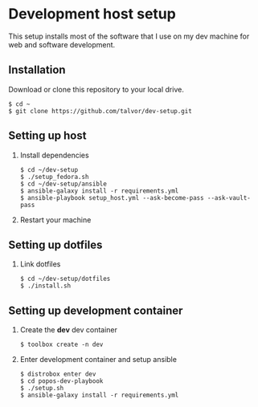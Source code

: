 # Development host setup

This setup installs most of the software that I use on my dev machine for web and software development.

## Installation

Download or clone this repository to your local drive.

```shell
$ cd ~
$ git clone https://github.com/talvor/dev-setup.git
```

## Setting up host

1. Install dependencies

   ```shell
   $ cd ~/dev-setup
   $ ./setup_fedora.sh
   $ cd ~/dev-setup/ansible
   $ ansible-galaxy install -r requirements.yml
   $ ansible-playbook setup_host.yml --ask-become-pass --ask-vault-pass
   ```

1. Restart your machine

## Setting up dotfiles

1. Link dotfiles

   ```shell
   $ cd ~/dev-setup/dotfiles
   $ ./install.sh
   ```

## Setting up development container

1. Create the **dev** dev container

   ```shell
   $ toolbox create -n dev
   ```

1. Enter development container and setup ansible

   ```shell
   $ distrobox enter dev
   $ cd popos-dev-playbook
   $ ./setup.sh
   $ ansible-galaxy install -r requirements.yml
   ```
